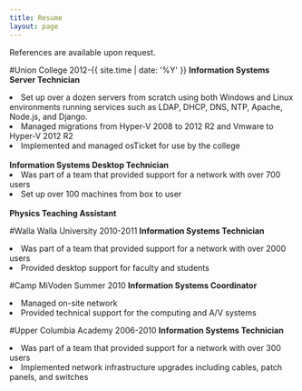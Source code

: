 ```yaml
---
title: Resume
layout: page
---
```

References are available upon request.

#Union College 2012-{{ site.time | date: '%Y' }}
<strong>Information Systems Server Technician</strong>
<li>Set up over a dozen servers from scratch using both Windows and Linux environments running services such as LDAP, DHCP, DNS, NTP, Apache, Node.js, and Django.</li>
<li>Managed migrations from Hyper-V 2008 to 2012 R2 and Vmware to Hyper-V 2012 R2</li>
<li>Implemented and managed osTicket for use by the college</li>
<br><strong>Information Systems Desktop Technician</strong>
<li>Was part of a team that provided support for a network with over 700 users</li>
<li>Set up over 100 machines from box to user</li>
<br><strong>Physics Teaching Assistant</strong>

#Walla Walla University 2010-2011
<strong>Information Systems Technician</strong>
<li>Was part of a team that provided support for a network with over 2000 users</li>
<li>Provided desktop support for faculty and students</li>

#Camp MiVoden Summer 2010
<strong>Information Systems Coordinator</strong>
<li>Managed on-site network</li>
<li>Provided technical support for the computing and A/V systems</li>

#Upper Columbia Academy 2006-2010
<strong>Information Systems Technician</strong>
<li>Was part of a team that provided support for a network with over 300 users</li>
<li>Implemented network infrastructure upgrades including cables, patch panels, and switches</li>

